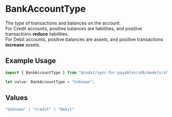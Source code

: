 # BankAccountType

The type of transactions and balances on the account.  
For Credit accounts, positive balances are liabilities, and positive transactions **reduce** liabilities.  
For Debit accounts, positive balances are assets, and positive transactions **increase** assets.

## Example Usage

```typescript
import { BankAccountType } from "@codat/sync-for-payables/sdk/models/shared";

let value: BankAccountType = "Unknown";
```

## Values

```typescript
"Unknown" | "Credit" | "Debit"
```